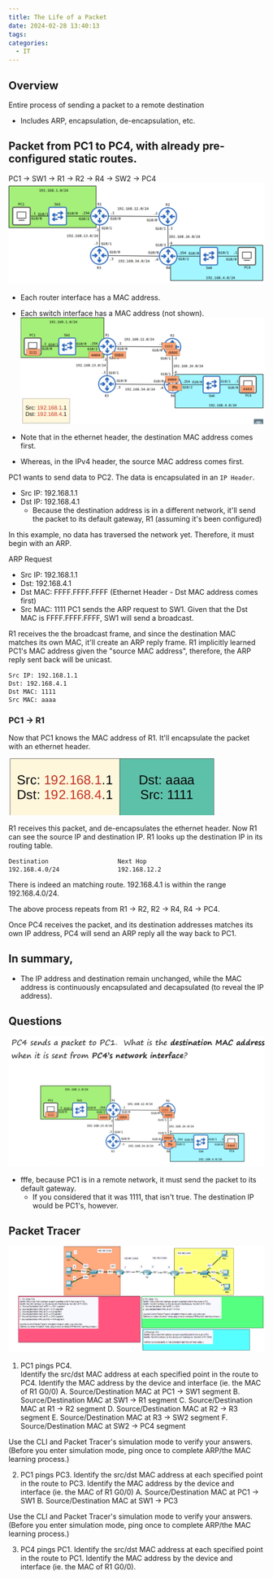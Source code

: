 ```yaml
---
title: The Life of a Packet
date: 2024-02-28 13:40:13
tags: 
categories:
  - IT
---
```

## Overview

Entire process of sending a packet to a remote destination
- Includes ARP, encapsulation, de-encapsulation, etc.

## Packet from PC1 to PC4, with already pre-configured static routes.

PC1 -> SW1 -> R1 -> R2 -> R4 -> SW2 -> PC4
![](../../images/Pasted%20image%2020240228134214.png)
- Each router interface has a MAC address.
- Each switch interface has a MAC address (not shown).
![](../../images/Pasted%20image%2020240228134454.png)

- Note that in the ethernet header, the destination MAC address comes first.
- Whereas, in the IPv4 header, the source MAC address comes first. 


PC1 wants to send data to PC2. 
The data is encapsulated in an `IP Header`.
- Src IP: 192.168.1.1
- Dst IP: 192.168.4.1
	- Because the destination address is in a different network, it'll send the packet to its default gateway, R1 (assuming it's been configured)

In this example, no data has traversed the network yet. Therefore, it must begin with an ARP.

ARP Request 
- Src IP: 192.168.1.1
- Dst: 192.168.4.1
- Dst MAC: FFFF.FFFF.FFFF (Ethernet Header - Dst MAC address comes first)
- Src MAC: 1111
PC1 sends the ARP request to SW1. Given that the Dst MAC is FFFF.FFFF.FFFF, SW1 will send a broadcast. 

R1 receives the the broadcast frame, and since the destination MAC matches its own MAC, it'll create an ARP reply frame. R1 implicitly learned PC1's MAC address given the "source MAC address", therefore, the ARP reply sent back will be unicast. 

```
Src IP: 192.168.1.1
Dst: 192.168.4.1
Dst MAC: 1111
Src MAC: aaaa
```


### PC1 -> R1
Now that PC1 knows the MAC address of R1. It'll encapsulate the packet with an ethernet header.

![](../../images/Pasted%20image%2020240228150200.png)

R1 receives this packet, and de-encapsulates the ethernet header. 
Now R1 can see the source IP and destination IP. 
R1 looks up the destination IP in its routing table. 

```R1 Routing Table
Destination                   Next Hop
192.168.4.0/24                192.168.12.2
```

There is indeed an matching route. 192.168.4.1 is within the range 192.168.4.0/24. 


The above process repeats from R1 -> R2, R2 -> R4, R4 -> PC4. 

Once PC4 receives the packet, and its destination addresses matches its own IP address, PC4 will send an ARP reply all the way back to PC1. 


## In summary,
- The IP address and destination remain unchanged, while the MAC address is continuously encapsulated and decapsulated (to reveal the IP address). 


## Questions

![](../../images/Pasted%20image%2020240228175104.png)
- fffe, because PC1 is in a remote network, it must send the packet to its default gateway. 
	- If you considered that it was 1111, that isn't true. The destination IP would be PC1's, however. 


## Packet Tracer

![](../../images/Pasted%20image%2020240228190027.png)


1. PC1 pings PC4.  
Identify the src/dst MAC address at each specified point in the route to PC4.
Identify the MAC address by the device and interface (ie. the MAC of R1 G0/0)
A. Source/Destination MAC at PC1 → SW1 segment
B. Source/Destination MAC at SW1 → R1 segment
C. Source/Destination MAC at R1 → R2 segment
D. Source/Destination MAC at R2 → R3 segment
E. Source/Destination MAC at R3 → SW2 segment
F. Source/Destination MAC at SW2 → PC4 segment

Use the CLI and Packet Tracer's simulation mode to verify your answers.
(Before you enter simulation mode, ping once to complete ARP/the MAC learning process.)


2. PC1 pings PC3.
Identify the src/dst MAC address at each specified point in the route to PC3.
Identify the MAC address by the device and interface (ie. the MAC of R1 G0/0)
A. Source/Destination MAC at PC1 → SW1
B. Source/Destination MAC at SW1 → PC3

Use the CLI and Packet Tracer's simulation mode to verify your answers.
(Before you enter simulation mode, ping once to complete ARP/the MAC learning process.)


3. PC4 pings PC1.
Identify the src/dst MAC address at each specified point in the route to PC1.
Identify the MAC address by the device and interface (ie. the MAC of R1 G0/0).
